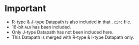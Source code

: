 # Important
- R-type & J-type Datapath is also included in that `.circ` file.
- 16-bit `ALU` has been included.
- Only J-type Datapath has not been included here.
- This Datapath is merged with R-type & I-type Datapath only.

